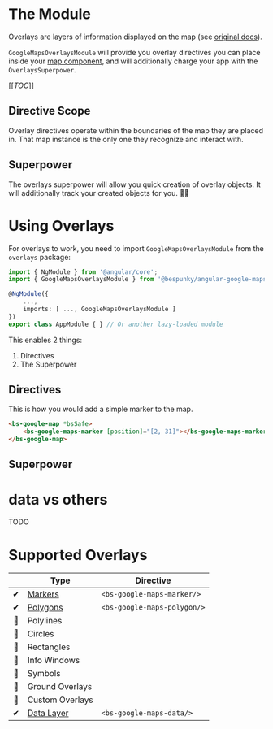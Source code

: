 # The Module
Overlays are layers of information displayed on the map (see [original docs](https://developers.google.com/maps/documentation/javascript/overlays)).

`GoogleMapsOverlaysModule` will provide you overlay directives you can place inside your [map component](/The-Map), and will additionally charge your app with the `OverlaysSuperpower`.

[[_TOC_]]

## Directive Scope
Overlay directives operate within the boundaries of the map they are placed in. That map instance is the only one they recognize and interact with.

## Superpower
The overlays superpower will allow you quick creation of overlay objects. It will additionally track your created objects for you. 🏋️‍♂️

# Using Overlays
For overlays to work, you need to import `GoogleMapsOverlaysModule` from the `overlays` package:
```typescript
import { NgModule } from '@angular/core';
import { GoogleMapsOverlaysModule } from '@bespunky/angular-google-maps/overlays';

@NgModule({
    ...,
    imports: [ ..., GoogleMapsOverlaysModule ]
})
export class AppModule { } // Or another lazy-loaded module
```

This enables 2 things:

1. Directives
2. The Superpower


## Directives
This is how you would add a simple marker to the map.
```html
<bs-google-map *bsSafe>
    <bs-google-maps-marker [position]="[2, 31]"></bs-google-maps-marker>
</bs-google-map>
```

## Superpower

# data vs others
TODO

# Supported Overlays
|     | Type                               | Directive                   |
|:---:|------------------------------------|-----------------------------|
| ✔  | [Markers](/Overlays/Markers)       | `<bs-google-maps-marker/>`  |
| ✔  | [Polygons](/Overlays/Polygons)     | `<bs-google-maps-polygon/>` |
| 🚧 | Polylines                          |                             |
| 🚧 | Circles                            |                             |
| 🚧 | Rectangles                         |                             |
| 🚧 | Info Windows                       |                             |
| 🚧 | Symbols                            |                             |
| 🚧 | Ground Overlays                    |                             |
| 🚧 | Custom Overlays                    |                             |
| ✔  | [Data Layer](/Overlays/Data-Layer) | `<bs-google-maps-data/>`    |
